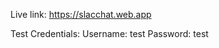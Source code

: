 Live link: https://slacchat.web.app

Test Credentials: Username: test
                  Password: test
